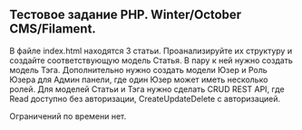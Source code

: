 ## Тестовое задание PHP. Winter/October CMS/Filament.

В файле index.html находятся 3 статьи. Проанализируйте их структуру и создайте соответствующую модель Статья. В пару к ней нужно создать модель Тэга. Дополнительно нужно создать модели Юзер и Роль Юзера для Админ панели, где один Юзер может иметь несколько ролей. Для моделей Статьи и Тэга нужно сделать CRUD REST API, где Read доступно без авторизации, CreateUpdateDelete с авторизацией.

Ограничений по времени нет.
